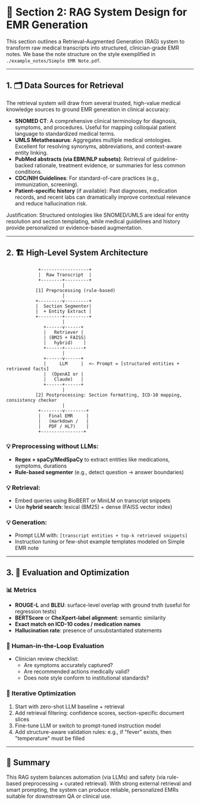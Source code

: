 # 📄 Section 2: RAG System Design for EMR Generation

This section outlines a Retrieval-Augmented Generation (RAG) system to transform raw medical transcripts into structured, clinician-grade EMR notes. We base the note structure on the style exemplified in `./example_notes/Simple EMR Note.pdf`.

---

## 1. 🗂 Data Sources for Retrieval

The retrieval system will draw from several trusted, high-value medical knowledge sources to ground EMR generation in clinical accuracy:

- **SNOMED CT**: A comprehensive clinical terminology for diagnosis, symptoms, and procedures. Useful for mapping colloquial patient language to standardized medical terms.
- **UMLS Metathesaurus**: Aggregates multiple medical ontologies. Excellent for resolving synonyms, abbreviations, and context-aware entity linking.
- **PubMed abstracts (via EBM/NLP subsets)**: Retrieval of guideline-backed rationale, treatment evidence, or summaries for less common conditions.
- **CDC/NIH Guidelines**: For standard-of-care practices (e.g., immunization, screening).
- **Patient-specific history** (if available): Past diagnoses, medication records, and recent labs can dramatically improve contextual relevance and reduce hallucination risk.

Justification: Structured ontologies like SNOMED/UMLS are ideal for entity resolution and section templating, while medical guidelines and history provide personalized or evidence-based augmentation.

---

## 2. 🏗️ High-Level System Architecture

```plaintext
            +------------------+
            |  Raw Transcript  |
            +--------+---------+
                     |
           [1] Preprocessing (rule-based)
                     |
           +---------v---------+
           |  Section Segmenter|
           |  + Entity Extract |
           +---------+---------+
                     |
              +------v------+
              |   Retriever |
              | (BM25 + FAISS|
              |   hybrid)    |
              +------+-------+
                     |
              +------v------+
              |     LLM     |  <— Prompt = [structured entities + retrieved facts]
              |  (OpenAI or |
              |   Claude)   |
              +------+------+
                     |
           [2] Postprocessing: Section formatting, ICD-10 mapping, consistency checker
                     |
            +--------v--------+
            |   Final EMR     |
            |   (markdown /   |
            |   PDF / HL7)    |
            +----------------+
```

### 💡 Preprocessing without LLMs:
- **Regex + spaCy/MedSpaCy** to extract entities like medications, symptoms, durations
- **Rule-based segmenter** (e.g., detect question → answer boundaries)

### 💡 Retrieval:
- Embed queries using BioBERT or MiniLM on transcript snippets
- Use **hybrid search**: lexical (BM25) + dense (FAISS vector index)

### 💡 Generation:
- Prompt LLM with: `[transcript entities + top-k retrieved snippets]`
- Instruction tuning or few-shot example templates modeled on Simple EMR note

---

## 3. 🧪 Evaluation and Optimization

### 📊 Metrics

- **ROUGE-L** and **BLEU**: surface-level overlap with ground truth (useful for regression tests)
- **BERTScore** or **CheXpert-label alignment**: semantic similarity
- **Exact match on ICD-10 codes / medication names**
- **Hallucination rate**: presence of unsubstantiated statements

### 🧍 Human-in-the-Loop Evaluation

- Clinician review checklist:
  - Are symptoms accurately captured?
  - Are recommended actions medically valid?
  - Does note style conform to institutional standards?

### 🔁 Iterative Optimization

1. Start with zero-shot LLM baseline + retrieval
2. Add retrieval filtering: confidence scores, section-specific document slices
3. Fine-tune LLM or switch to prompt-tuned instruction model
4. Add structure-aware validation rules: e.g., if "fever" exists, then "temperature" must be filled

---

## 🧩 Summary

This RAG system balances automation (via LLMs) and safety (via rule-based preprocessing + curated retrieval). With strong external retrieval and smart prompting, the system can produce reliable, personalized EMRs suitable for downstream QA or clinical use.
